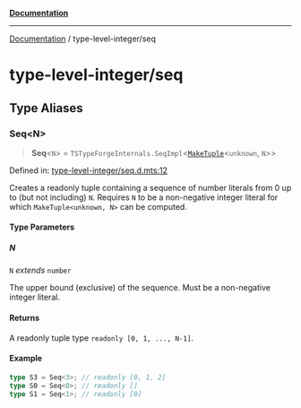 [**Documentation**](../README.md)

---

[Documentation](../README.md) / type-level-integer/seq

# type-level-integer/seq

## Type Aliases

### Seq\<N\>

> **Seq**\<`N`\> = `TSTypeForgeInternals.SeqImpl`\<[`MakeTuple`](../tuple-and-list/make-tuple.md#maketuple)\<`unknown`, `N`\>\>

Defined in: [type-level-integer/seq.d.mts:12](https://github.com/noshiro-pf/ts-type-forge/blob/main/src/type-level-integer/seq.d.mts#L12)

Creates a readonly tuple containing a sequence of number literals from 0 up to (but not including) `N`.
Requires `N` to be a non-negative integer literal for which `MakeTuple<unknown, N>` can be computed.

#### Type Parameters

##### N

`N` _extends_ `number`

The upper bound (exclusive) of the sequence. Must be a non-negative integer literal.

#### Returns

A readonly tuple type `readonly [0, 1, ..., N-1]`.

#### Example

```ts
type S3 = Seq<3>; // readonly [0, 1, 2]
type S0 = Seq<0>; // readonly []
type S1 = Seq<1>; // readonly [0]
```
